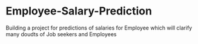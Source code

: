 # Employee-Salary-Prediction
Building a project for predictions of salaries for Employee which will clarify many doudts of Job seekers and Employees
